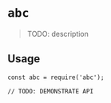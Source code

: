 # `abc`

> TODO: description

## Usage

```
const abc = require('abc');

// TODO: DEMONSTRATE API
```
